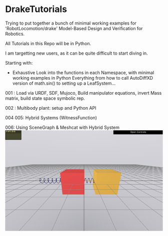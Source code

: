 # DrakeTutorials
Trying to put together a bunch of minimal working examples for 'RobotLocomotion/drake' Model-Based Design and Verification for Robotics.

All Tutorials in this Repo will be in Python.

I am targetting new users, as it can be quite difficult to start diving in.


Starting with:

- Exhaustive Look into the functions in each Namespace, with minimal working examples in Python
       Everything from how to call AutoDiffXD version of math.sin() to setting up a LeafSystem...

001 : Load via URDF, SDF, Mujoco, Build manipulator equations,
         invert Mass matrix, build state space symbolic rep.
         
002  : Multibody plant: setup and Python API
        
004
005: Hybrid Systems (WitnessFunction)

006: Using SceneGraph & Meshcat with Hybrid System
![alt text](https://github.com/drewhamiltonasdf/DrakeTutorials/blob/main/imgs/HybridSystem.png?raw=true)
